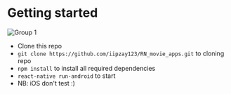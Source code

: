 # Getting started

![Group 1](https://user-images.githubusercontent.com/36758965/101615597-e341f280-3a40-11eb-9a55-e10f449c4942.png)

- Clone this repo
- `git clone https://github.com/iipzay123/RN_movie_apps.git` to cloning repo
- `npm install` to install all required dependencies
- `react-native run-android` to start
- NB: iOS don't test :)
